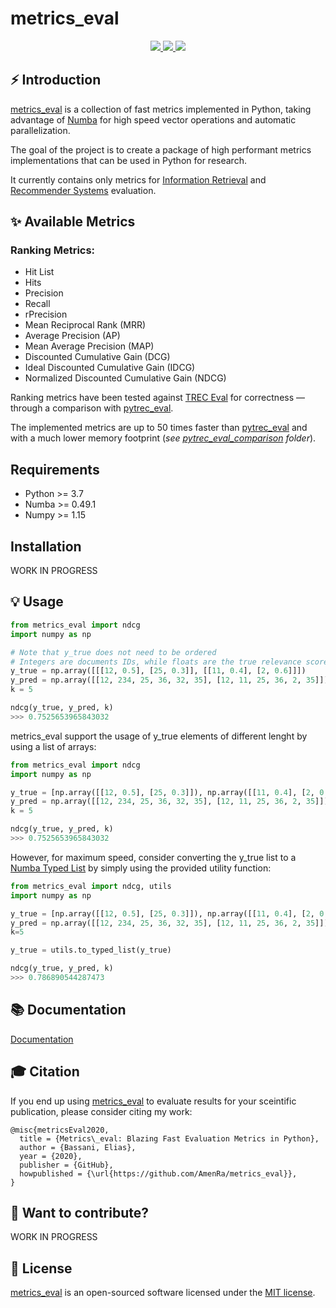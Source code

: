 # metrics_eval

<p align="center">
  <!-- Docs -->
  <a href="https://metrics-eval.readthedocs.io/en/latest/?badge=latest" alt="Documentation Status">
      <img src="https://readthedocs.org/projects/metrics-eval/badge/?version=latest" />
  </a>
  <!-- Black -->
  <a href="https://github.com/psf/black" alt="Code style: black">
      <img src="https://img.shields.io/badge/code%20style-black-000000.svg" />
  </a>
  <!-- License -->
  <a href="https://opensource.org/licenses/MIT" alt="License: MIT">
      <img src="https://img.shields.io/badge/License-MIT-green.svg" />
  </a>
</p>

## ⚡️ Introduction

[metrics_eval](https://github.com/AmenRa/metrics_eval) is a collection of fast metrics implemented in Python, taking advantage of [Numba](https://github.com/numba/numba) for high speed vector operations and automatic parallelization.

The goal of the project is to create a package of high performant metrics implementations that can be used in Python for research.

It currently contains only metrics for [Information Retrieval](https://en.wikipedia.org/wiki/Information_retrieval) and [Recommender Systems](https://en.wikipedia.org/wiki/Recommender_system) evaluation.

## ✨ Available Metrics
### Ranking Metrics:
* Hit List
* Hits
* Precision
* Recall
* rPrecision
* Mean Reciprocal Rank (MRR)
* Average Precision (AP)
* Mean Average Precision (MAP)
* Discounted Cumulative Gain (DCG)
* Ideal Discounted Cumulative Gain (IDCG)
* Normalized Discounted Cumulative Gain (NDCG)

Ranking metrics have been tested against [TREC Eval](https://github.com/usnistgov/trec_eval) for correctness — through a comparison with [pytrec_eval](https://github.com/cvangysel/pytrec_eval).

The implemented metrics are up to 50 times faster than [pytrec_eval](https://github.com/cvangysel/pytrec_eval) and with a much lower memory footprint (_see [pytrec_eval_comparison](https://github.com/AmenRa/metrics_eval/tree/master/pytrec_eval_comparison) folder_).

## Requirements
* Python >= 3.7
* Numba >= 0.49.1
* Numpy >= 1.15

## Installation
WORK IN PROGRESS

## 💡 Usage
```python
from metrics_eval import ndcg
import numpy as np

# Note that y_true does not need to be ordered
# Integers are documents IDs, while floats are the true relevance scores
y_true = np.array([[[12, 0.5], [25, 0.3]], [[11, 0.4], [2, 0.6]]])
y_pred = np.array([[12, 234, 25, 36, 32, 35], [12, 11, 25, 36, 2, 35]])
k = 5

ndcg(y_true, y_pred, k)
>>> 0.7525653965843032
```

metrics_eval support the usage of y_true elements of different lenght by using a list of arrays:
```python
from metrics_eval import ndcg
import numpy as np

y_true = [np.array([[12, 0.5], [25, 0.3]]), np.array([[11, 0.4], [2, 0.6], [12, 0.1]])]
y_pred = np.array([[12, 234, 25, 36, 32, 35], [12, 11, 25, 36, 2, 35]])
k = 5

ndcg(y_true, y_pred, k)
>>> 0.7525653965843032
```

However, for maximum speed, consider converting the y_true list to a [Numba Typed List](https://numba.pydata.org/numba-doc/dev/reference/pysupported.html#typed-list) by simply using the provided utility function:
```python
from metrics_eval import ndcg, utils
import numpy as np

y_true = [np.array([[12, 0.5], [25, 0.3]]), np.array([[11, 0.4], [2, 0.6], [12, 0.1]])]
y_pred = np.array([[12, 234, 25, 36, 32, 35], [12, 11, 25, 36, 2, 35]])
k=5

y_true = utils.to_typed_list(y_true)

ndcg(y_true, y_pred, k)
>>> 0.786890544287473
```

## 📚 Documentation
[Documentation](https://metrics-eval.readthedocs.io/en/latest/)

## 🎓 Citation
If you end up using [metrics_eval](https://github.com/AmenRa/metrics_eval) to evaluate results for your sceintific publication, please consider citing my work:
```
@misc{metricsEval2020,
  title = {Metrics\_eval: Blazing Fast Evaluation Metrics in Python},
  author = {Bassani, Elias},
  year = {2020},
  publisher = {GitHub},
  howpublished = {\url{https://github.com/AmenRa/metrics_eval}},
}
```

## 🤘 Want to contribute?
WORK IN PROGRESS

## 📄 License

[metrics_eval](https://github.com/AmenRa/metrics_eval) is an open-sourced software licensed under the [MIT license](LICENSE).
